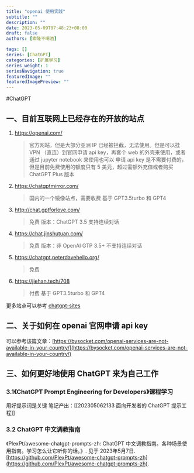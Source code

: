 ```yaml
---
title: "openai 使用实践"
subtitle: ""
description: ""
date: 2023-05-09T07:48:23+08:00
draft: false
authors: [索隆不喝酒]

tags: []
series: [ChatGPT]
categories: [扩展学习]
series_weight: 1
seriesNavigation: true
featuredImage: ""
featuredImagePreview: ""
---
```

<!--more-->

#ChatGPT 

## 一、目前互联网上已经存在的开放的站点

1. https://openai.com/
	> 官方网站，但是大部分亚洲 IP 已经被拦截，无法使用。但是可以挂 VPN （直连）到官网申请 api key，再套个 web 的外壳来使用，或者通过 jupyter notebook 来使用也可以
	> 申请 api key 是不需要付费的，但是目前免费使用的额度只有 5 美元，超过需额外充值或者购买 ChatGPT Plus 版本
2. https://chatgptmirror.com/
	> 国内的一个镜像站点，需要收费
	> 基于 GPT3.5turbo 和 GPT4
3. http://chat.gptforlove.com/
	> 免费
	> 版本：ChatGPT 3.5
	> 支持连续对话
4. https://chat.jinshutuan.com/
	> 免费
	> 版本：非 OpenAI GTP 3.5+
	> 不支持连续对话
5. https://chatgpt.peterdavehello.org/
	> 免费
6. https://jiehan.tech/708
	> 付费 
	> 基于 GPT3.5turbo 和 GPT4

更多站点可以参考 [chatgpt-sites](https://github.com/lzwme/chatgpt-sites)

## 二、关于如何在 openai 官网申请 api key

可以参考该篇文章：[https://bysocket.com/openai-services-are-not-available-in-your-country/](https://bysocket.com/openai-services-are-not-available-in-your-country/)

## 三、如何更好地使用 ChatGPT 来为自己工作

### 3.1《ChatGPT Prompt Engineering for Developers》课程学习
用好提示词是关键
笔记产出：[[202305062133 面向开发者的 ChatGPT 提示工程]]

### 3.2 ChatGPT 中文调教指南

《PlexPt/awesome-chatgpt-prompts-zh: ChatGPT 中文调教指南。各种场景使用指南。学习怎么让它听你的话。》. 见于 2023年5月7日. [https://github.com/PlexPt/awesome-chatgpt-prompts-zh](https://github.com/PlexPt/awesome-chatgpt-prompts-zh).

